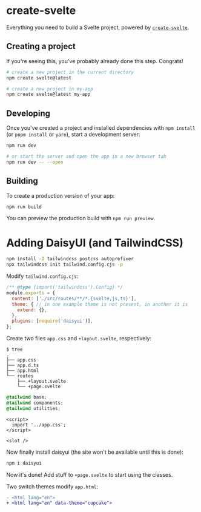 # create-svelte

Everything you need to build a Svelte project, powered by [`create-svelte`](https://github.com/sveltejs/kit/tree/master/packages/create-svelte).

## Creating a project

If you're seeing this, you've probably already done this step. Congrats!

```bash
# create a new project in the current directory
npm create svelte@latest

# create a new project in my-app
npm create svelte@latest my-app
```

## Developing

Once you've created a project and installed dependencies with `npm install` (or `pnpm install` or `yarn`), start a development server:

```bash
npm run dev

# or start the server and open the app in a new browser tab
npm run dev -- --open
```

## Building

To create a production version of your app:

```bash
npm run build
```

You can preview the production build with `npm run preview`.

# Adding DaisyUI (and TailwindCSS)

```bash
npm install -D tailwindcss postcss autoprefixer
npx tailwindcss init tailwind.config.cjs -p
```

Modify `tailwind.config.cjs`:

```js
/** @type {import('tailwindcss').Config} */
module.exports = {
  content: ['./src/routes/**/*.{svelte,js,ts}'],
  theme: { // in one example theme is not present, in another it is
    extend: {},
  },
  plugins: [require('daisyui')],
};
```

Create two files `app.css` and `+layout.svelte`, respectively:

```
$ tree
.
├── app.css
├── app.d.ts
├── app.html
└── routes
    ├── +layout.svelte
    └── +page.svelte
```

```css
@tailwind base;
@tailwind components;
@tailwind utilities;
```

```svelte
<script>
  import '../app.css';
</script>

<slot />
```

Now finally install daisyui (the site won't be available until this is done):

```bash
npm i daisyui
```

Now it's done! Add stuff to `+page.svelte` to start using the classes.

Two switch themes modify `app.html`:

```diff
- <html lang="en">
+ <html lang="en" data-theme="cupcake">
```
